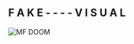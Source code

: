 
## F A K E - - - - V I S U A L

![MF DOOM](https://images-ext-1.discordapp.net/external/JvuYrhub57zs64ypqIk49oJixlDicWsNHoRPTY3dcAI/https/media1.tenor.com/m/0kjV6BbQOLMAAAAd/mf-doom-supervillain.gif)

